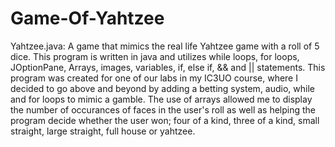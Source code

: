 # Game-Of-Yahtzee
Yahtzee.java: A game that mimics the real life Yahtzee game with a roll of 5 dice. This program is written in java and utilizes while loops, for loops, JOptionPane, Arrays, images, variables, if, else if, && and || statements. This program was created for one of our labs in my IC3UO course, where I decided to go above and beyond by adding a betting system, audio, while and for loops to mimic a gamble. The use of arrays allowed me to display the number of occurances of faces in the user's roll as well as helping the program decide whether the user won; four of a kind, three of a kind, small straight, large straight, full house or yahtzee.
